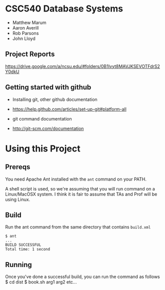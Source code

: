 CSC540 Database Systems
======
- Matthew Marum
- Aaron Averill
- Rob Parsons
- John Lloyd

Project Reports
----
https://drive.google.com/a/ncsu.edu/#folders/0B1Ivyt8MAVJKSEVOTFdrS2Y0dkU

Getting started with github
---------------

- Installing git, other github documentation 
- https://help.github.com/articles/set-up-git#platform-all


- git command documentation
- http://git-scm.com/documentation


Using this Project
====================

Prereqs
-------
You need Apache Ant installed with the `ant` command on your PATH.

A shell script is used, so we're assuming that you will run command on a Linux/MacOSX system.
I think it is fair to assume that TAs and Prof will be using Linux.

Build
-----
Run the ant command from the same directory that contains `build.xml`

	$ ant
	...
	BUILD SUCCESSFUL
	Total time: 1 second
	

	
Running
-------
Once you've done a successful build, you can run the command as follows
	$ cd dist
	$ book.sh arg1 arg2 etc...


